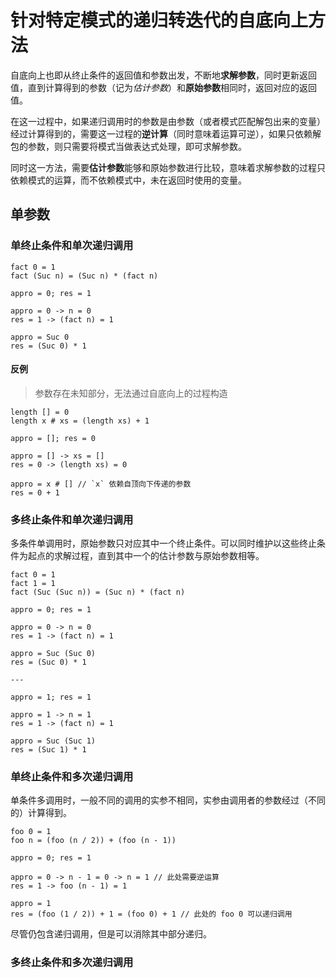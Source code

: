 # 针对特定模式的递归转迭代的自底向上方法

自底向上也即从终止条件的返回值和参数出发，不断地**求解参数**，同时更新返回值，直到计算得到的参数（记为*估计参数*）和**原始参数**相同时，返回对应的返回值。

在这一过程中，如果递归调用时的参数是由参数（或者模式匹配解包出来的变量）经过计算得到的，需要这一过程的**逆计算**（同时意味着运算可逆），如果只依赖解包的参数，则只需要将模式当做表达式处理，即可求解参数。

同时这一方法，需要**估计参数**能够和原始参数进行比较，意味着求解参数的过程只依赖模式的运算，而不依赖模式中，未在返回时使用的变量。

## 单参数

### 单终止条件和单次递归调用

```
fact 0 = 1
fact (Suc n) = (Suc n) * (fact n)
```

```
appro = 0; res = 1

appro = 0 -> n = 0
res = 1 -> (fact n) = 1

appro = Suc 0
res = (Suc 0) * 1
```

#### 反例

> 参数存在未知部分，无法通过自底向上的过程构造

```
length [] = 0
length x # xs = (length xs) + 1
```

```
appro = []; res = 0

appro = [] -> xs = []
res = 0 -> (length xs) = 0

appro = x # [] // `x` 依赖自顶向下传递的参数
res = 0 + 1
```

### 多终止条件和单次递归调用

多条件单调用时，原始参数只对应其中一个终止条件。可以同时维护以这些终止条件为起点的求解过程，直到其中一个的估计参数与原始参数相等。

```
fact 0 = 1
fact 1 = 1
fact (Suc (Suc n)) = (Suc n) * (fact n)
```

```
appro = 0; res = 1

appro = 0 -> n = 0
res = 1 -> (fact n) = 1

appro = Suc (Suc 0)
res = (Suc 0) * 1

---

appro = 1; res = 1

appro = 1 -> n = 1
res = 1 -> (fact n) = 1

appro = Suc (Suc 1)
res = (Suc 1) * 1
```

### 单终止条件和多次递归调用

单条件多调用时，一般不同的调用的实参不相同，实参由调用者的参数经过（不同的）计算得到。

```
foo 0 = 1
foo n = (foo (n / 2)) + (foo (n - 1))
```

```
appro = 0; res = 1

appro = 0 -> n - 1 = 0 -> n = 1 // 此处需要逆运算
res = 1 -> foo (n - 1) = 1

appro = 1
res = (foo (1 / 2)) + 1 = (foo 0) + 1 // 此处的 foo 0 可以递归调用
```

尽管仍包含递归调用，但是可以消除其中部分递归。

### 多终止条件和多次递归调用
